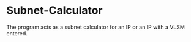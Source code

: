 # Subnet-Calculator
The program acts as a subnet calculator for an IP or an IP with a VLSM entered.
